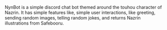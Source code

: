 NynBot is a simple discord chat bot themed around the touhou character of Nazrin.
It has simple features like, simple user interactions, like greeting, sending random images, telling random jokes, and returns Nazrin illustrations from Safebooru.
